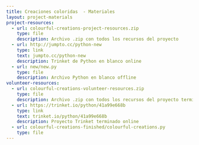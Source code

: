 ```yaml
---
title: Creaciones coloridas  - Materiales
layout: project-materials
project-resources:     
  - url: colourful-creations-project-resources.zip
    type: file
    description: Archivo .zip con todos los recursos del proyecto
  - url: http://jumpto.cc/python-new
    type: link
    text: jumpto.cc/python-new
    description: Trinket de Python en blanco online
  - url: new/new.py
    type: file
    description: Archivo Python en blanco offline
volunteer-resources:
  - url: colourful-creations-volunteer-resources.zip
    type: file
    description: Archivo .zip con todos los recursos del proyecto terminado
  - url: https://trinket.io/python/41a99e668b
    type: link
    text: trinket.io/python/41a99e668b
    description: Proyecto Trinket terminado online
  - url: colourful-creations-finished/colourful-creations.py
    type: file
---
```

